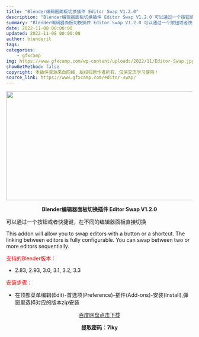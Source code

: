 ```yaml
---
title: "Blender编辑器面板切换插件 Editor Swap V1.2.0"
description: "Blender编辑器面板切换插件 Editor Swap V1.2.0 可以通过一个按钮或者快捷键，在不同的编辑器面板直接切换 This addon will allow you to swap ed..."
summary: "Blender编辑器面板切换插件 Editor Swap V1.2.0 可以通过一个按钮或者快捷键，在不同的编辑器面板直接切换 This addon will allow you to swap ed..."
date: 2022-11-08 00:00:00
updated: 2022-11-08 00:00:00
author: blenderit
tags: 
categories:
    - gfxcamp
img: https://www.gfxcamp.com/wp-content/uploads/2022/11/Editor-Swap.jpg
showGetMethod: false
copyright: 本插件资源来自网络，版权归原作者所有，仅供交流学习使用！
source_link: https://www.gfxcamp.com/editor-swap/
---
```

<div><p><img decoding="async" class="aligncenter size-full wp-image-108122" src="https://www.gfxcamp.com/wp-content/uploads/2022/11/Editor-Swap.jpg" data-src="https://www.gfxcamp.com/wp-content/uploads/2022/11/Editor-Swap.jpg" alt="" width="590" height="295" data-srcset="https://www.gfxcamp.com/wp-content/uploads/2022/11/Editor-Swap.jpg 590w, https://www.gfxcamp.com/wp-content/uploads/2022/11/Editor-Swap-150x75.jpg 150w" data-sizes="(max-width: 590px) 100vw, 590px"></p><p style="text-align: center;"><strong>Blender编辑器面板切换插件 Editor Swap V1.2.0</strong></p><p>可以通过一个按钮或者快捷键，在不同的编辑器面板直接切换</p><p>This addon will allow you to swap editors with a button or a shortcut. The linking between editors is fully configurable. You can swap between two or more editors sequentially.</p><p style="text-align: left;"><span style="color: #ff0000;">支持的Blender版本：</span></p><ul>
<li style="text-align: left;">2.83, 2.93, 3.0, 3.1, 3.2, 3.3</li>
</ul><p style="text-align: left;"><span style="color: #ff0000;">安装步骤：</span></p><ul>
<li>在顶部菜单编辑(Edit)-首选项(Preference)-插件(Add-ons)-安装(Install),弹窗里选择对应的版本zip安装</li>
</ul><p style="text-align: center;"><a class="maxbutton-3 maxbutton maxbutton-baidu" target="_blank" rel="noopener" href="https://pan.baidu.com/s/1lDf4h7yI1bYuA5nnznoW8Q?pwd=7lky"><span class="mb-text">百度网盘点击下载</span></a></p><p style="text-align: center;"><strong>提取密码：7lky</strong></p></div>